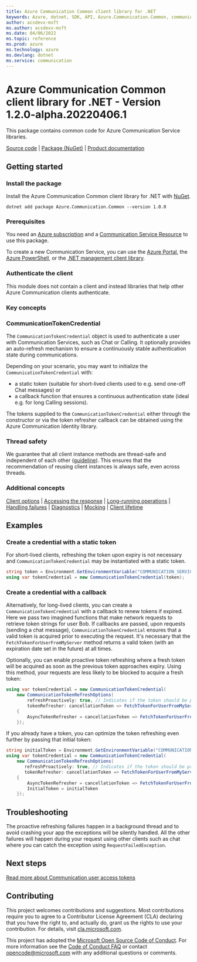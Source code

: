 ```yaml
---
title: Azure Communication Common client library for .NET
keywords: Azure, dotnet, SDK, API, Azure.Communication.Common, communication
author: acsdevx-msft
ms.author: acsdevx-msft
ms.date: 04/06/2022
ms.topic: reference
ms.prod: azure
ms.technology: azure
ms.devlang: dotnet
ms.service: communication
---
```

# Azure Communication Common client library for .NET - Version 1.2.0-alpha.20220406.1 


This package contains common code for Azure Communication Service libraries.

[Source code][source] | [Package (NuGet)][package] | [Product documentation][product_docs]
## Getting started

### Install the package
Install the Azure Communication Common client library for .NET with [NuGet][nuget].

```dotnetcli
dotnet add package Azure.Communication.Common --version 1.0.0
```

### Prerequisites
You need an [Azure subscription][azure_sub] and a [Communication Service Resource][communication_resource_docs] to use this package.

To create a new Communication Service, you can use the [Azure Portal][communication_resource_create_portal], the [Azure PowerShell][communication_resource_create_power_shell], or the [.NET management client library][communication_resource_create_net].

<!--
Here's an example using the Azure CLI:

```Powershell
[To be ADDED]
```
-->

### Authenticate the client
This module does not contain a client and instead libraries that help other Azure Communication clients authenticate.

### Key concepts

### CommunicationTokenCredential

The `CommunicationTokenCredential` object is used to authenticate a user with Communication Services, such as Chat or Calling. It optionally provides an auto-refresh mechanism to ensure a continuously stable authentication state during communications.

Depending on your scenario, you may want to initialize the `CommunicationTokenCredential` with:

- a static token (suitable for short-lived clients used to e.g. send one-off Chat messages) or
- a callback function that ensures a continuous authentication state (ideal e.g. for long Calling sessions).

The tokens supplied to the `CommunicationTokenCredential` either through the constructor or via the token refresher callback can be obtained using the Azure Communication Identity library.

### Thread safety
We guarantee that all client instance methods are thread-safe and independent of each other ([guideline](https://azure.github.io/azure-sdk/dotnet_introduction.html#dotnet-service-methods-thread-safety)). This ensures that the recommendation of reusing client instances is always safe, even across threads.

### Additional concepts
<!-- CLIENT COMMON BAR -->
[Client options](https://github.com/Azure/azure-sdk-for-net/blob/main/sdk/core/Azure.Core/README.md#configuring-service-clients-using-clientoptions) |
[Accessing the response](https://github.com/Azure/azure-sdk-for-net/blob/main/sdk/core/Azure.Core/README.md#accessing-http-response-details-using-responset) |
[Long-running operations](https://github.com/Azure/azure-sdk-for-net/blob/main/sdk/core/Azure.Core/README.md#consuming-long-running-operations-using-operationt) |
[Handling failures](https://github.com/Azure/azure-sdk-for-net/blob/main/sdk/core/Azure.Core/README.md#reporting-errors-requestfailedexception) |
[Diagnostics](https://github.com/Azure/azure-sdk-for-net/blob/main/sdk/core/Azure.Core/samples/Diagnostics.md) |
[Mocking](https://github.com/Azure/azure-sdk-for-net/blob/main/sdk/core/Azure.Core/README.md#mocking) |
[Client lifetime](https://devblogs.microsoft.com/azure-sdk/lifetime-management-and-thread-safety-guarantees-of-azure-sdk-net-clients/)
<!-- CLIENT COMMON BAR -->

## Examples

### Create a credential with a static token

For short-lived clients, refreshing the token upon expiry is not necessary and `CommunicationTokenCredential` may be instantiated with a static token.

```C# Snippet:CommunicationTokenCredential_CreateWithStaticToken
string token = Environment.GetEnvironmentVariable("COMMUNICATION_SERVICES_USER_TOKEN");
using var tokenCredential = new CommunicationTokenCredential(token);
```

### Create a credential with a callback

Alternatively, for long-lived clients, you can create a `CommunicationTokenCredential` with a callback to renew tokens if expired.
Here we pass two imagined functions that make network requests to retrieve token strings for user Bob.
If callbacks are passed, upon requests (sending a chat message), `CommunicationTokenCredential` ensures
that a valid token is acquired prior to executing the request.
It's necessary that the `FetchTokenForUserFromMyServer` method returns a valid token (with an expiration date set in the future) at all times.

Optionally, you can enable proactive token refreshing where a fresh token will be acquired as soon as the
previous token approaches expiry. Using this method, your requests are less likely to be blocked to acquire a fresh token:

```C# Snippet:CommunicationTokenCredential_CreateRefreshableWithoutInitialToken
using var tokenCredential = new CommunicationTokenCredential(
    new CommunicationTokenRefreshOptions(
        refreshProactively: true, // Indicates if the token should be proactively refreshed in the background or only on-demand
        tokenRefresher: cancellationToken => FetchTokenForUserFromMyServer("bob@contoso.com", cancellationToken))
    {
        AsyncTokenRefresher = cancellationToken => FetchTokenForUserFromMyServerAsync("bob@contoso.com", cancellationToken)
    });
```

If you already have a token, you can optimize the token refreshing even further by passing that initial token:

```C# Snippet:CommunicationTokenCredential_CreateRefreshableWithInitialToken
string initialToken = Environment.GetEnvironmentVariable("COMMUNICATION_SERVICES_USER_TOKEN");
using var tokenCredential = new CommunicationTokenCredential(
    new CommunicationTokenRefreshOptions(
       refreshProactively: true, // Indicates if the token should be proactively refreshed in the background or only on-demand
       tokenRefresher: cancellationToken => FetchTokenForUserFromMyServer("bob@contoso.com", cancellationToken))
    {
        AsyncTokenRefresher = cancellationToken => FetchTokenForUserFromMyServerAsync("bob@contoso.com", cancellationToken),
        InitialToken = initialToken
    });
```

## Troubleshooting
The proactive refreshing failures happen in a background thread and to avoid crashing your app the exceptions will be silently handled.
All the other failures will happen during your request using other clients such as chat where you can catch the exception using `RequestFailedException`.

## Next steps
[Read more about Communication user access tokens][user_access_token]

## Contributing
This project welcomes contributions and suggestions. Most contributions require you to agree to a Contributor License Agreement (CLA) declaring that you have the right to, and actually do, grant us the rights to use your contribution. For details, visit [cla.microsoft.com][cla].

This project has adopted the [Microsoft Open Source Code of Conduct][coc]. For more information see the [Code of Conduct FAQ][coc_faq] or contact [opencode@microsoft.com][coc_contact] with any additional questions or comments.

<!-- LINKS -->
[cla]: https://cla.microsoft.com
[coc]: https://opensource.microsoft.com/codeofconduct/
[coc_faq]: https://opensource.microsoft.com/codeofconduct/faq/
[coc_contact]: mailto:opencode@microsoft.com
[azure_sub]: https://azure.microsoft.com/free/dotnet/
[source]: https://github.com/Azure/azure-sdk-for-net/tree/main/sdk/communication/Azure.Communication.Common/src
[package]: https://www.nuget.org/packages/Azure.Communication.Common/
[product_docs]: https://docs.microsoft.com/azure/communication-services/overview
[nuget]: https://www.nuget.org/
[user_access_token]: https://docs.microsoft.com/azure/communication-services/quickstarts/access-tokens?pivots=programming-language-csharp
[communication_resource_docs]: https://docs.microsoft.com/azure/communication-services/quickstarts/create-communication-resource?tabs=windows&pivots=platform-azp
[communication_resource_create_portal]:  https://docs.microsoft.com/azure/communication-services/quickstarts/create-communication-resource?tabs=windows&pivots=platform-azp
[communication_resource_create_power_shell]: https://docs.microsoft.com/powershell/module/az.communication/new-azcommunicationservice
[communication_resource_create_net]: https://docs.microsoft.com/azure/communication-services/quickstarts/create-communication-resource?tabs=windows&pivots=platform-net


